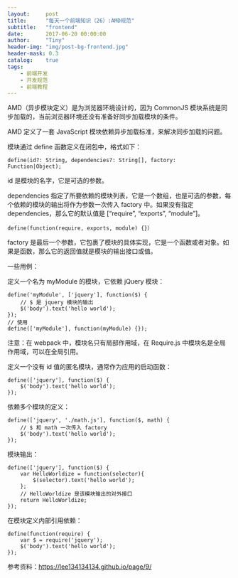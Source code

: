 ```yaml
---
layout:     post
title:      "每天一个前端知识（26）:AMD规范"
subtitle:   "frontend"
date:       2017-06-20 00:00:00
author:     "Tiny"
header-img: "img/post-bg-frontend.jpg"
header-mask: 0.3
catalog:    true
tags:
    - 前端开发
    - 开发规范
    - 前端教程
---
```


AMD（异步模块定义）是为浏览器环境设计的，因为 CommonJS 模块系统是同步加载的，当前浏览器环境还没有准备好同步加载模块的条件。

AMD 定义了一套 JavaScript 模块依赖异步加载标准，来解决同步加载的问题。

模块通过 define 函数定义在闭包中，格式如下：

    define(id?: String, dependencies?: String[], factory: Function|Object);
    
id 是模块的名字，它是可选的参数。

dependencies 指定了所要依赖的模块列表，它是一个数组，也是可选的参数，每个依赖的模块的输出将作为参数一次传入 factory 中。如果没有指定 dependencies，那么它的默认值是 [“require”, “exports”, “module”]。

    define(function(require, exports, module) {}）
    
factory 是最后一个参数，它包裹了模块的具体实现，它是一个函数或者对象。如果是函数，那么它的返回值就是模块的输出接口或值。

一些用例：

定义一个名为 myModule 的模块，它依赖 jQuery 模块：

    define('myModule', ['jquery'], function($) {
        // $ 是 jquery 模块的输出
        $('body').text('hello world');
    });
    // 使用
    define(['myModule'], function(myModule) {});
    
注意：在 webpack 中，模块名只有局部作用域，在 Require.js 中模块名是全局作用域，可以在全局引用。

定义一个没有 id 值的匿名模块，通常作为应用的启动函数：

    define(['jquery'], function($) {
        $('body').text('hello world');
    });
    
依赖多个模块的定义：

    define(['jquery', './math.js'], function($, math) {
        // $ 和 math 一次传入 factory
        $('body').text('hello world');
    });
    
模块输出：

    define(['jquery'], function($) {
        var HelloWorldize = function(selector){
            $(selector).text('hello world');
        };
        // HelloWorldize 是该模块输出的对外接口
        return HelloWorldize;
    });
    
在模块定义内部引用依赖：

    define(function(require) {
        var $ = require('jquery');
        $('body').text('hello world');
    });
    
参考资料：https://lee134134134.github.io/page/9/




